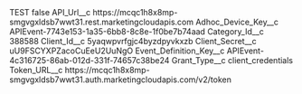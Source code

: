<?xml version="1.0" encoding="UTF-8"?>
<CustomMetadata xmlns="http://soap.sforce.com/2006/04/metadata" xmlns:xsi="http://www.w3.org/2001/XMLSchema-instance" xmlns:xsd="http://www.w3.org/2001/XMLSchema">
    <label>TEST</label>
    <protected>false</protected>
    <values>
        <field>API_Url__c</field>
        <value xsi:type="xsd:string">https://mcqc1h8x8mp-smgvgxldsb7wwt31.rest.marketingcloudapis.com</value>
    </values>
    <values>
        <field>Adhoc_Device_Key__c</field>
        <value xsi:type="xsd:string">APIEvent-7743e153-1a35-6bb8-8c8e-1f0be7b74aad</value>
    </values>
    <values>
        <field>Category_Id__c</field>
        <value xsi:type="xsd:string">388588</value>
    </values>
    <values>
        <field>Client_Id__c</field>
        <value xsi:type="xsd:string">5yaqwpvrfgjc4byzdpyvkxzb</value>
    </values>
    <values>
        <field>Client_Secret__c</field>
        <value xsi:type="xsd:string">uU9FSCYXPZacoCuEeU2UuNgO</value>
    </values>
    <values>
        <field>Event_Definition_Key__c</field>
        <value xsi:type="xsd:string">APIEvent-4c316725-86ab-012d-331f-74657c38be24</value>
    </values>
    <values>
        <field>Grant_Type__c</field>
        <value xsi:type="xsd:string">client_credentials</value>
    </values>
    <values>
        <field>Token_URL__c</field>
        <value xsi:type="xsd:string">https://mcqc1h8x8mp-smgvgxldsb7wwt31.auth.marketingcloudapis.com/v2/token</value>
    </values>
</CustomMetadata>

